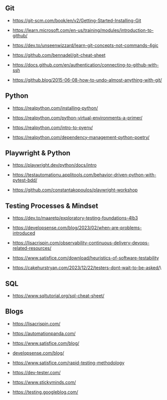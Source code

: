 Git
---

-   <https://git-scm.com/book/en/v2/Getting-Started-Installing-Git>

-   <https://learn.microsoft.com/en-us/training/modules/introduction-to-github/>

-   <https://dev.to/unseenwizzard/learn-git-concepts-not-commands-4gjc>

-   <https://github.com/bennadel/git-cheat-sheet>

-   <https://docs.github.com/en/authentication/connecting-to-github-with-ssh>

-   <https://github.blog/2015-06-08-how-to-undo-almost-anything-with-git/>

Python
------

-   <https://realpython.com/installing-python/>

-   <https://realpython.com/python-virtual-environments-a-primer/>

-   <https://realpython.com/intro-to-pyenv/>

-   <https://realpython.com/dependency-management-python-poetry/>

Playwright & Python
-------------------

-   <https://playwright.dev/python/docs/intro>

-   <https://testautomationu.applitools.com/behavior-driven-python-with-pytest-bdd/>

-   <https://github.com/constantakopoulos/playwright-workshop>

Testing Processes & Mindset
---------------------------

-   <https://dev.to/maaretp/exploratory-testing-foundations-4lb3>

-   <https://developsense.com/blog/2023/02/when-are-problems-introduced>

-   <https://lisacrispin.com/observability-continuous-delivery-devops-related-resources/>

-   <https://www.satisfice.com/download/heuristics-of-software-testability>

-   <https://cakehurstryan.com/2023/12/22/testers-dont-wait-to-be-asked/>\


SQL
-----

-   <https://www.sqltutorial.org/sql-cheat-sheet/>

Blogs
-----

-   <https://lisacrispin.com/>

-   <https://automationpanda.com/>

-   <https://www.satisfice.com/blog/>

-   [developsense.com/blog/](https://www.developsense.com/blog/)

-   <https://www.satisfice.com/rapid-testing-methodology>

-   <https://dev-tester.com/>

-   <https://www.stickyminds.com/>

-   <https://testing.googleblog.com/>
